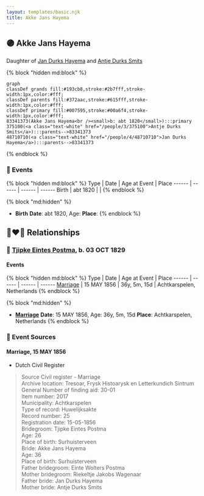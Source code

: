 ```yaml
---
layout: templates/basic.njk
title: Akke Jans Hayema
---
```

## 🟣 Akke Jans Hayema

Daughter of [Jan Durks Hayema](/people/4/48710710) and [Antje Durks Smits](/people/3/375100)

{% block "hidden md:block" %}
```mermaid
graph
classDef grands fill:#193cb8,stroke:#2b7fff,stroke-width:1px,color:#fff;
classDef parents fill:#372aac,stroke:#615fff,stroke-width:1px,color:#fff;
classDef primary fill:#007595,stroke:#00a6f4,stroke-width:1px,color:#fff;
83341373(Akke Jans Hayema<br /><small>b: abt 1820</small>):::primary
375100(<a class="text-white" href="/people/3/375100">Antje Durks Smits</a>):::parents-->83341373
48710710(<a class="text-white" href="/people/4/48710710">Jan Durks Hayema</a>):::parents-->83341373
```
{% endblock %}

### 📆 Events

{% block "hidden md:block" %}
Type | Date | Age at Event | Place
------ | ------ | ------ | ------
Birth | abt 1820 |  |
{% endblock %}

{% block "md:hidden" %}
- **Birth**
**Date**: abt 1820, Age:
**Place**:
{% endblock %}

## 👩‍❤️‍👨 Relationships

### 🔵 [Tjipke Eintes Postma](/people/9/98204460), b. 03 OCT 1829

#### Events

{% block "hidden md:block" %}
Type | Date | Age at Event | Place
------ | ------ | ------ | ------
[Marriage](#event-family-0-event-0) | 15 MAY 1856 | 36y, 5m, 15d | Achtkarspelen, Netherlands
{% endblock %}

{% block "md:hidden" %}
- **[Marriage](#event-family-0-event-0)**
**Date**: 15 MAY 1856, Age: 36y, 5m, 15d
**Place**: Achtkarspelen, Netherlands
{% endblock %}

### 📰 Event Sources

#### <a id="event-family-0-event-0"></a> Marriage, 15 MAY 1856
* Dutch Civil Register
>   
  > Source Civil register - Marriage  
  > Archive location: Tresoar, Frysk Histoarysk en Letterkundich Sintrum  
  > General Number of finding aid: 30-01  
  > Item number: 2017  
  > Municipality: Achtkarspelen  
  > Type of record: Huwelijksakte  
  > Record number: 25  
  > Registration date: 15-05-1856  
  > Bridegroom: Tjipke Eintes Postma  
  > Age: 26  
  > Place of birth: Surhuisterveen  
  > Bride: Akke Jans Hayema  
  > Age: 36  
  > Place of birth: Surhuisterveen  
  > Father bridegroom: Einte Wolters Postma  
  > Mother bridegroom: Riekeltje Jakobs Wagenaar  
  > Father bride: Jan Durks Hayema  
  > Mother bride: Antje Durks Smits